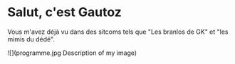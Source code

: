 # Salut, c'est Gautoz

Vous m'avez déjà vu dans des sitcoms tels que "Les branlos de GK" et "les mimis du dédé".

![](programme.jpg Description of my image)

